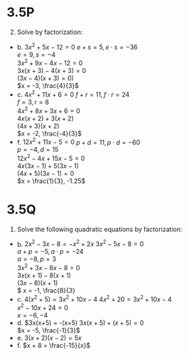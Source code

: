 # 3.5P

2. Solve by factorization:
- b. $3x^2 + 5x - 12 = 0$
    $e + s = 5, e \cdot s = -36$ <br> $e = 9, s = -4$ <br> $3x^2 + 9x - 4x - 12 = 0$ <br> $3x(x+3) - 4(x+3) = 0$ <br> $(3x-4)(x+3) = 0)$ <br> $x = -3, \frac{4}{3}$
- c. $4x^2 + 11x + 6 = 0$
    $f + r = 11, f \cdot r = 24$ <br> $f = 3, r = 8$ <br> $4x^2 + 8x + 3x + 6 = 0$ <br> $4x(x+2) + 3(x+2)$ <br> $(4x+3)(x+2)$ <br> $x = -2, \frac{-4}{3}$
- f. $12x^2 + 11x - 5 = 0$
    $p + d = 11, p \cdot d = -60$ <br> $p = -4, d = 15$ <br> $12x^2 -4x + 15x - 5 = 0$ <br> $4x(3x-1) + 5(3x - 1)$ <br> $(4x+5)(3x-1) = 0$ <br> $x = \frac{1}{3}, -1.25$
    
# 3.5Q

1. Solve the following quadratic equations by factorization:
- b. $2x^2 - 3x - 8 = -x^2 + 2x$
        $3x^2 - 5x - 8 = 0$ <br>  $a + p = -5, a \cdot p = -24$ <br> $a = -8, p = 3$ <br> $3x^2 + 3x - 8x -8 = 0$ <br> $3x(x+1) - 8(x+1)$ <br> $(3x-8)(x+1)$ <br> $ x = -1, \frac{8}{3}
- c. $4(x^2 + 5) = 3x^2 + 10x - 4$
        $4x^2 + 20 = 3x^2 + 10x - 4$ <br> $x^2 - 10x + 24 = 0$ <br> $x = -6, -4$
- d. $3x(x+5) = -(x+5)
        $3x(x+5) + (x+5) = 0$ <br> $x = -5, \frac{-1}{3}$
- e. $3(x+2)(x-2) = 5x$
- f. $x + 8 = \frac{-15}{x}$
